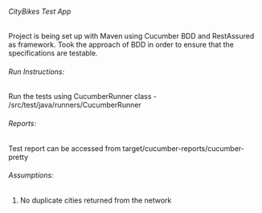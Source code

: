 ###### CityBikes Test App
Project is being set up with Maven using Cucumber BDD and RestAssured as framework. Took the approach of BDD in order to ensure that
 the specifications are testable.

###### Run Instructions:
Run the tests using CucumberRunner class - /src/test/java/runners/CucumberRunner

###### Reports:
Test report can be accessed from target/cucumber-reports/cucumber-pretty

###### Assumptions:
1. No duplicate cities returned from the network
